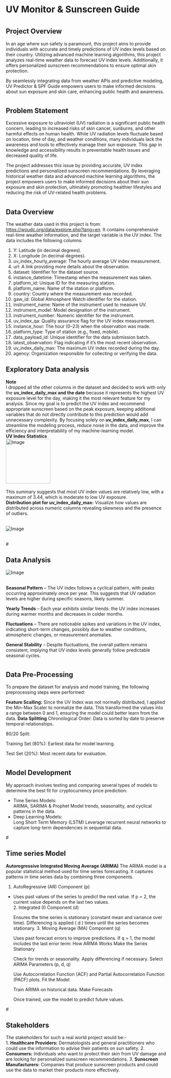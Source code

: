 # UV Monitor & Sunscreen Guide
# <h2> Project Overview </h2>
In an age where sun safety is paramount, this project aims to provide individuals with accurate and timely predictions of UV index levels based on their country. Utilizing advanced machine learning algorithms, this project analyzes real-time weather data to forecast UV index levels. Additionally, it offers personalized sunscreen recommendations to ensure optimal skin protection.

By seamlessly integrating data from weather APIs and predictive modeling, UV Predictor & SPF Guide empowers users to make informed decisions about sun exposure and skin care, enhancing public health and awareness.


# <h2> Problem Statement </h2>
Excessive exposure to ultraviolet (UV) radiation is a significant public health concern, leading to increased risks of skin cancer, sunburns, and other harmful effects on human health. While UV radiation levels fluctuate based on location, time of day, and weather conditions, many individuals lack the awareness and tools to effectively manage their sun exposure. This gap in knowledge and accessibility results in preventable health issues and decreased quality of life.

The project addresses this issue by providing accurate, UV index predictions and personalized sunscreen recommendations. By leveraging historical weather data and advanced machine learning algorithms, the project empowers users to make informed decisions about their sun exposure and skin protection, ultimately promoting healthier lifestyles and reducing the risk of UV-related health problems.

# <h2> Data Overview</h2>
The weather data used in this project is from: https://woudc.org/data/explore.php?lang=en. 
It contains comprehensive real-time weather information, and the target variable is the UV index. 
The data includes the following columns:

1. Y: Latitude (in decimal degrees).
2. X: Longitude (in decimal degrees).
3. uv_index_hourly_average: The hourly average UV index measurement.
4. url: A link providing more details about the observation.
5. dataset: Identifier for the dataset source.
6. instance_datetime: Timestamp when the measurement was taken.
7. platform_id: Unique ID for the measuring station.
8. platform_name: Name of the station or platform.
9. country: Country where the measurement was recorded.
10. gaw_id: Global Atmosphere Watch identifier for the station.
11. instrument_name: Name of the instrument used to measure UV.
12. instrument_model: Model designation of the instrument.
13. instrument_number: Numeric identifier for the instrument.
14. uv_index_qa: Quality assurance flag for the UV index measurement.
15. instance_hour: The hour (0–23) when the observation was made.
16. platform_type: Type of station (e.g., fixed, mobile).
17. data_payload_id: Unique identifier for the data submission batch.
18. latest_observation: Flag indicating if it’s the most recent observation.
19. uv_index_daily_max: The maximum UV index recorded during the day.
20. agency: Organization responsible for collecting or verifying the data.

<h2>Exploratory Data analysis</h2>
<strong>Note</strong><br>
I dropped all the other columns in the dataset and decided to work with only the <strong>uv_index_daily_max and the date</strong> because it represents the highest UV exposure level for the day, making it the most relevant feature for my analysis. Since my goal is to predict the UV index and recommend appropriate sunscreen based on the peak exposure, keeping additional variables that do not directly contribute to this prediction would add unnecessary complexity. By focusing solely on <strong>uv_index_daily_max</strong>, I can streamline the modeling process, reduce noise in the data, and improve the efficiency and interpretability of my machine-learning model.<br>
<strong>UV Index Statistics</strong><br>
<img width="140" alt="Image" src="https://github.com/user-attachments/assets/0338001d-6843-4a03-874c-94656012d1c6" /><br>
<br>
This summary suggests that most UV index values are relatively low, with a maximum of 3.44, which is moderate to low UV exposure.

<br>
<strong>Distribution plot for uv_index_daily_max:</strong> Visualize how values are distributed across numeric columns revealing skewness and the presence of outliers.<br> 
<br>

![Image](https://github.com/user-attachments/assets/aae3a3e0-2f96-4033-8231-47814c469d02)

<br>
# <h2>Data Analysis</h2>

![Image](https://github.com/user-attachments/assets/264d2d93-f429-4ab5-91e4-3ff6b9717607)

<br>
<strong>Seasonal Pattern</strong> – The UV index follows a cyclical pattern, with peaks occurring approximately once per year. This suggests that UV radiation levels are higher during specific seasons, likely summer.

<strong>Yearly Trends</strong> – Each year exhibits similar trends: the UV index increases during warmer months and decreases in colder months.

<strong>Fluctuations</strong> – There are noticeable spikes and variations in the UV index, indicating short-term changes, possibly due to weather conditions, atmospheric changes, or measurement anomalies.

<strong>General Stability</strong> – Despite fluctuations, the overall pattern remains consistent, implying that UV index levels generally follow predictable seasonal cycles.


# <h2>Data Pre-Processing</h2>
To prepare the dataset for analysis and model training, the following preprocessing steps were performed:

<strong>Feature Scalling:</strong> Since the UV Index was not normally distributed, I applied the Min-Max Scaler to normalize the data. This transformed the 
          values into a range between 0 and 1, ensuring the model could better learn from the data.
<strong>Data Splitting</strong>
Chronological Order:
Data is sorted by date to preserve temporal relationships.

80/20 Split:

  Training Set (80%): Earliest data for model learning.

  Test Set (20%): Most recent data for evaluation.
# <h2>Model Development</h2>
My approach involves testing and comparing several types of models to determine the best fit for cryptocurrency price prediction:

<ul>
<li>Time Series Models:</li> ARIMA, SARIMA & Prophet
                       Model trends, seasonality, and cyclical patterns in the data.
<li>Deep Learning Models:</li> Long Short Term Memory (LSTM)
                         Leverage recurrent neural networks to capture long-term dependencies in sequential data.
</ul>
# <h2>Time series Model</h2>
<strong>Autoregressive Integrated Moving Average (ARIMA)</strong>
The ARIMA model is a popular statistical method used for time series forecasting. It captures patterns in time series data by combining three components.

1. AutoRegressive (AR) Component (p)
<ul>
<li>Uses past values of the series to predict the next value.
If p = 2, the current value depends on the last two values.</li>
2. Integrated (I) Component (d)

Ensures the time series is stationary (constant mean and variance over time).
Differencing is applied ( d ) times until the series becomes stationary.
3. Moving Average (MA) Component (q)

Uses past forecast errors to improve predictions.
If q = 1, the model includes the last error term:
How ARIMA Works
Make the Series Stationary

Check for trends or seasonality.
Apply differencing if necessary.
Select ARIMA Parameters (p, d, q)

Use Autocorrelation Function (ACF) and Partial Autocorrelation Function (PACF) plots.
Fit the Model

Train ARIMA on historical data.
Make Forecasts

Once trained, use the model to predict future values.
</ul>
# <h2>Stakeholders</h2>
The stakeholders for such a real world project would be:-
<br>
1. <strong>Healthcare Providers:</strong> Dermatologists and general practitioners who could use the information to advise their patients on sun safety.
2. <strong>Consumers:</strong> Individuals who want to protect their skin from UV damage and are looking for personalized sunscreen recommendations.
3. <strong>Sunscreen Manufacturers:</strong> Companies that produce sunscreen products and could use the data to market their products more effectively.
